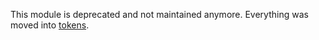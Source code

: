 This module is deprecated and not maintained anymore. Everything was moved into [tokens](https://github.com/zalando/tokens).
